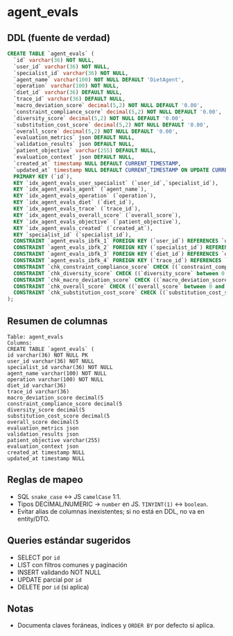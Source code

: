 # agent_evals

## DDL (fuente de verdad)

```sql
CREATE TABLE `agent_evals` (
  `id` varchar(36) NOT NULL,
  `user_id` varchar(36) NOT NULL,
  `specialist_id` varchar(36) NOT NULL,
  `agent_name` varchar(100) NOT NULL DEFAULT 'DietAgent',
  `operation` varchar(100) NOT NULL,
  `diet_id` varchar(36) DEFAULT NULL,
  `trace_id` varchar(36) DEFAULT NULL,
  `macro_deviation_score` decimal(5,2) NOT NULL DEFAULT '0.00',
  `constraint_compliance_score` decimal(5,2) NOT NULL DEFAULT '0.00',
  `diversity_score` decimal(5,2) NOT NULL DEFAULT '0.00',
  `substitution_cost_score` decimal(5,2) NOT NULL DEFAULT '0.00',
  `overall_score` decimal(5,2) NOT NULL DEFAULT '0.00',
  `evaluation_metrics` json DEFAULT NULL,
  `validation_results` json DEFAULT NULL,
  `patient_objective` varchar(255) DEFAULT NULL,
  `evaluation_context` json DEFAULT NULL,
  `created_at` timestamp NULL DEFAULT CURRENT_TIMESTAMP,
  `updated_at` timestamp NULL DEFAULT CURRENT_TIMESTAMP ON UPDATE CURRENT_TIMESTAMP,
  PRIMARY KEY (`id`),
  KEY `idx_agent_evals_user_specialist` (`user_id`,`specialist_id`),
  KEY `idx_agent_evals_agent` (`agent_name`),
  KEY `idx_agent_evals_operation` (`operation`),
  KEY `idx_agent_evals_diet` (`diet_id`),
  KEY `idx_agent_evals_trace` (`trace_id`),
  KEY `idx_agent_evals_overall_score` (`overall_score`),
  KEY `idx_agent_evals_objective` (`patient_objective`),
  KEY `idx_agent_evals_created` (`created_at`),
  KEY `specialist_id` (`specialist_id`),
  CONSTRAINT `agent_evals_ibfk_1` FOREIGN KEY (`user_id`) REFERENCES `users` (`id`) ON DELETE CASCADE,
  CONSTRAINT `agent_evals_ibfk_2` FOREIGN KEY (`specialist_id`) REFERENCES `users` (`id`) ON DELETE CASCADE,
  CONSTRAINT `agent_evals_ibfk_3` FOREIGN KEY (`diet_id`) REFERENCES `diets` (`id`) ON DELETE SET NULL,
  CONSTRAINT `agent_evals_ibfk_4` FOREIGN KEY (`trace_id`) REFERENCES `agent_traces` (`id`) ON DELETE SET NULL,
  CONSTRAINT `chk_constraint_compliance_score` CHECK ((`constraint_compliance_score` between 0 and 100)),
  CONSTRAINT `chk_diversity_score` CHECK ((`diversity_score` between 0 and 100)),
  CONSTRAINT `chk_macro_deviation_score` CHECK ((`macro_deviation_score` between 0 and 100)),
  CONSTRAINT `chk_overall_score` CHECK ((`overall_score` between 0 and 100)),
  CONSTRAINT `chk_substitution_cost_score` CHECK ((`substitution_cost_score` between 0 and 100))
);
```

## Resumen de columnas

```
Table: agent_evals
Columns:
CREATE TABLE `agent_evals` (
id varchar(36) NOT NULL PK
user_id varchar(36) NOT NULL
specialist_id varchar(36) NOT NULL
agent_name varchar(100) NOT NULL
operation varchar(100) NOT NULL
diet_id varchar(36)
trace_id varchar(36)
macro_deviation_score decimal(5
constraint_compliance_score decimal(5
diversity_score decimal(5
substitution_cost_score decimal(5
overall_score decimal(5
evaluation_metrics json
validation_results json
patient_objective varchar(255)
evaluation_context json
created_at timestamp NULL
updated_at timestamp NULL
```

## Reglas de mapeo

- SQL `snake_case` ↔ JS `camelCase` 1:1.
- Tipos DECIMAL/NUMERIC → `number` en JS. `TINYINT(1)` ↔ `boolean`.
- Evitar alias de columnas inexistentes; si no está en DDL, no va en entity/DTO.

## Queries estándar sugeridos

- SELECT por `id`
- LIST con filtros comunes y paginación
- INSERT validando NOT NULL
- UPDATE parcial por `id`
- DELETE por `id` (si aplica)

## Notas

- Documenta claves foráneas, índices y `ORDER BY` por defecto si aplica.
